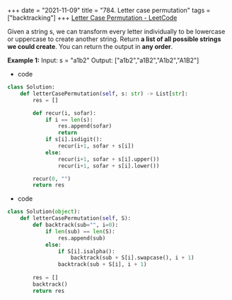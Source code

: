 
+++ 
date = "2021-11-09"
title = "784. Letter case permutation"
tags = ["backtracking"]
+++
[Letter Case Permutation - LeetCode](https://leetcode.com/problems/letter-case-permutation/)

Given a string s, we can transform every letter individually to be lowercase or uppercase to create another string.
Return __a list of all possible strings we could create__. You can return the output in **any order**.
 
**Example 1:**
Input: s = "a1b2" Output: ["a1b2","a1B2","A1b2","A1B2"]

- code
```py
class Solution:
    def letterCasePermutation(self, s: str) -> List[str]:
        res = []

        def recur(i, sofar):
            if i == len(s): 
                res.append(sofar)
                return
            if s[i].isdigit():
                recur(i+1, sofar + s[i])
            else:
                recur(i+1, sofar + s[i].upper())
                recur(i+1, sofar + s[i].lower())

        recur(0, "")
        return res

```
- code
```py
class Solution(object):
    def letterCasePermutation(self, S):
        def backtrack(sub="", i=0):
            if len(sub) == len(S):
                res.append(sub)
            else:
                if S[i].isalpha():
                    backtrack(sub + S[i].swapcase(), i + 1)
                backtrack(sub + S[i], i + 1)
                
        res = []
        backtrack()
        return res

```
